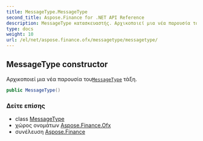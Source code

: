 ```yaml
---
title: MessageType.MessageType
second_title: Aspose.Finance for .NET API Reference
description: MessageType κατασκευαστής. Αρχικοποιεί μια νέα παρουσία τουMessageType τάξη.
type: docs
weight: 10
url: /el/net/aspose.finance.ofx/messagetype/messagetype/
---
```

## MessageType constructor

Αρχικοποιεί μια νέα παρουσία του[`MessageType`](../) τάξη.

```csharp
public MessageType()
```

### Δείτε επίσης

* class [MessageType](../)
* χώρος ονομάτων [Aspose.Finance.Ofx](../../messagetype/)
* συνέλευση [Aspose.Finance](../../../)


